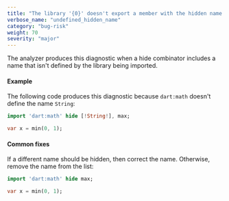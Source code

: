 ```yaml
---
title: "The library '{0}' doesn't export a member with the hidden name '{1}'"
verbose_name: "undefined_hidden_name"
category: "bug-risk"
weight: 70
severity: "major"
---
```

The analyzer produces this diagnostic when a hide combinator includes a
name that isn't defined by the library being imported.

#### Example

The following code produces this diagnostic because `dart:math` doesn't
define the name `String`:

```dart
import 'dart:math' hide [!String!], max;

var x = min(0, 1);
```

#### Common fixes

If a different name should be hidden, then correct the name. Otherwise,
remove the name from the list:

```dart
import 'dart:math' hide max;

var x = min(0, 1);
```
